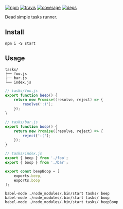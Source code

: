 [![npm](https://img.shields.io/npm/v/start.svg?style=flat-square)](https://www.npmjs.com/package/start)
[![travis](http://img.shields.io/travis/deepsweet/start.svg?style=flat-square)](https://travis-ci.org/deepsweet/start)
[![coverage](http://img.shields.io/coveralls/deepsweet/start/master.svg?style=flat-square)](https://coveralls.io/r/deepsweet/start)
[![deps](http://img.shields.io/david/deepsweet/start.svg?style=flat-square)](https://david-dm.org/deepsweet/start)

Dead simple tasks runner.

## Install

```
npm i -S start
```

## Usage

```
tasks/
├── foo.js
├── bar.js
└── index.js
```

```js
// tasks/foo.js
export function beep() {
    return new Promise((resolve, reject) => {
        resolve(':)');
    });
}
```

```js
// tasks/bar.js
export function boop() {
    return new Promise((resolve, reject) => {
        reject(':(');
    });
}
```

```js
// tasks/index.js
export { beep } from './foo';
export { boop } from './bar';

export const beepBoop = [
    exports.beep,
    exports.boop
];
```

```
babel-node ./node_modules/.bin/start tasks/ beep
babel-node ./node_modules/.bin/start tasks/ boop
babel-node ./node_modules/.bin/start tasks/ beepBoop
```
